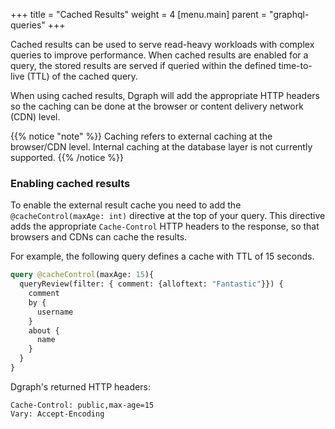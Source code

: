 +++
title = "Cached Results"
weight = 4
[menu.main]
    parent = "graphql-queries"
+++

Cached results can be used to serve read-heavy workloads with complex queries to improve performance. When cached results are enabled for a query, the stored results are served if queried within the defined time-to-live (TTL) of the cached query.

When using cached results, Dgraph will add the appropriate HTTP headers so the caching can be done at the browser or content delivery network (CDN) level.


{{% notice "note" %}}
Caching refers to external caching at the browser/CDN level. Internal caching at the database layer is not currently supported.
{{% /notice %}}

### Enabling cached results

To enable the external result cache you need to add the `@cacheControl(maxAge: int)` directive at the top of your query. This directive adds the appropriate `Cache-Control` HTTP headers to the response, so that browsers and CDNs can cache the results.

For example, the following query defines a cache with TTL of 15 seconds.

```graphql
query @cacheControl(maxAge: 15){
  queryReview(filter: { comment: {alloftext: "Fantastic"}}) {
    comment
    by {
      username
    }
    about {
      name
    }
  }
}
```

Dgraph's returned HTTP headers:

```
Cache-Control: public,max-age=15
Vary: Accept-Encoding
```
